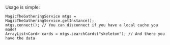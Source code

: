 Usage is simple:

    MagicTheGatheringService mtgs = MagicTheGatheringService.getInstance();
    mtgs.connect(); // You can disconnect if you have a local cache you made!
    ArrayList<Card> cards = mtgs.searchCards("skeleton"); // And there you have the data
